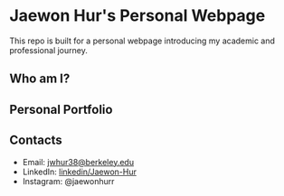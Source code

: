 # Jaewon Hur's Personal Webpage

This repo is built for a personal webpage introducing my academic and professional journey.

## Who am I?



## Personal Portfolio



## Contacts

- Email: jwhur38@berkeley.edu
- LinkedIn: [linkedin/Jaewon-Hur](https://www.linkedin.com/in/jaewon-hur-b4687a242/)
- Instagram: @jaewonhurr
